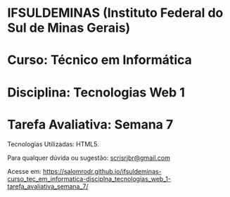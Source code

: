 # IFSULDEMINAS (Instituto Federal do Sul de Minas Gerais)
# Curso: Técnico em Informática
# Disciplina: Tecnologias Web 1
# Tarefa Avaliativa: Semana 7

Tecnologias Utilizadas: HTML5.

Para qualquer dúvida ou sugestão: scrisrjbr@gmail.com

Acesse em: https://salomrodr.github.io/ifsuldeminas-curso_tec_em_informatica-disciplna_tecnologias_web_1-tarefa_avaliativa_semana_7/
